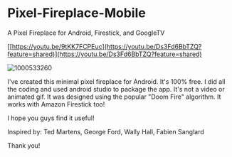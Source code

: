 # Pixel-Fireplace-Mobile
A Pixel Fireplace for Android, Firestick, and GoogleTV

[[https://youtu.be/9tKK7FCPEuc](https://youtu.be/Ds3Fd6BbTZQ?feature=shared)](https://youtu.be/Ds3Fd6BbTZQ?feature=shared)

![1000533260](https://github.com/user-attachments/assets/72adf3d8-5b47-45aa-b11a-22926fb346ea)


I've created this minimal pixel fireplace for Android. It's 100% free. I did all the coding and used android studio to package the app. It's not a video or animated gif. It was designed using the popular "Doom Fire" algorithm. It works with Amazon Firestick too!

I hope you guys find it useful!

Inspired by: Ted Martens, George Ford, Wally Hall, Fabien Sanglard

Thank you!

